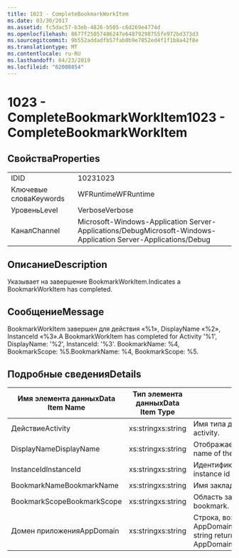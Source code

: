 ```yaml
---
title: 1023 - CompleteBookmarkWorkItem
ms.date: 03/30/2017
ms.assetid: fc5dac57-b3eb-4826-b505-c6d269e4774d
ms.openlocfilehash: 8677f25057486247e64879298755fe972bd373d3
ms.sourcegitcommit: 9b552addadfb57fab0b9e7852ed4f1f1b8a42f8e
ms.translationtype: MT
ms.contentlocale: ru-RU
ms.lasthandoff: 04/23/2019
ms.locfileid: "62008854"
---
```

# <a name="1023---completebookmarkworkitem"></a><span data-ttu-id="158da-102">1023 - CompleteBookmarkWorkItem</span><span class="sxs-lookup"><span data-stu-id="158da-102">1023 - CompleteBookmarkWorkItem</span></span>
## <a name="properties"></a><span data-ttu-id="158da-103">Свойства</span><span class="sxs-lookup"><span data-stu-id="158da-103">Properties</span></span>  
  
|||  
|-|-|  
|<span data-ttu-id="158da-104">ID</span><span class="sxs-lookup"><span data-stu-id="158da-104">ID</span></span>|<span data-ttu-id="158da-105">1023</span><span class="sxs-lookup"><span data-stu-id="158da-105">1023</span></span>|  
|<span data-ttu-id="158da-106">Ключевые слова</span><span class="sxs-lookup"><span data-stu-id="158da-106">Keywords</span></span>|<span data-ttu-id="158da-107">WFRuntime</span><span class="sxs-lookup"><span data-stu-id="158da-107">WFRuntime</span></span>|  
|<span data-ttu-id="158da-108">Уровень</span><span class="sxs-lookup"><span data-stu-id="158da-108">Level</span></span>|<span data-ttu-id="158da-109">Verbose</span><span class="sxs-lookup"><span data-stu-id="158da-109">Verbose</span></span>|  
|<span data-ttu-id="158da-110">Канал</span><span class="sxs-lookup"><span data-stu-id="158da-110">Channel</span></span>|<span data-ttu-id="158da-111">Microsoft-Windows-Application Server-Applications/Debug</span><span class="sxs-lookup"><span data-stu-id="158da-111">Microsoft-Windows-Application Server-Applications/Debug</span></span>|  
  
## <a name="description"></a><span data-ttu-id="158da-112">Описание</span><span class="sxs-lookup"><span data-stu-id="158da-112">Description</span></span>  
 <span data-ttu-id="158da-113">Указывает на завершение BookmarkWorkItem.</span><span class="sxs-lookup"><span data-stu-id="158da-113">Indicates a BookmarkWorkItem has completed.</span></span>  
  
## <a name="message"></a><span data-ttu-id="158da-114">Сообщение</span><span class="sxs-lookup"><span data-stu-id="158da-114">Message</span></span>  
 <span data-ttu-id="158da-115">BookmarkWorkItem завершен для действия «%1», DisplayName «%2», InstanceId «%3».</span><span class="sxs-lookup"><span data-stu-id="158da-115">A BookmarkWorkItem has completed for Activity '%1', DisplayName: '%2', InstanceId: '%3'.</span></span> <span data-ttu-id="158da-116">BookmarkName: %4, BookmarkScope: %5.</span><span class="sxs-lookup"><span data-stu-id="158da-116">BookmarkName: %4, BookmarkScope: %5.</span></span>  
  
## <a name="details"></a><span data-ttu-id="158da-117">Подробные сведения</span><span class="sxs-lookup"><span data-stu-id="158da-117">Details</span></span>  
  
|<span data-ttu-id="158da-118">Имя элемента данных</span><span class="sxs-lookup"><span data-stu-id="158da-118">Data Item Name</span></span>|<span data-ttu-id="158da-119">Тип элемента данных</span><span class="sxs-lookup"><span data-stu-id="158da-119">Data Item Type</span></span>|<span data-ttu-id="158da-120">Описание</span><span class="sxs-lookup"><span data-stu-id="158da-120">Description</span></span>|  
|--------------------|--------------------|-----------------|  
|<span data-ttu-id="158da-121">Действие</span><span class="sxs-lookup"><span data-stu-id="158da-121">Activity</span></span>|<span data-ttu-id="158da-122">xs:string</span><span class="sxs-lookup"><span data-stu-id="158da-122">xs:string</span></span>|<span data-ttu-id="158da-123">Имя типа действия.</span><span class="sxs-lookup"><span data-stu-id="158da-123">The type name of the activity.</span></span>|  
|<span data-ttu-id="158da-124">DisplayName</span><span class="sxs-lookup"><span data-stu-id="158da-124">DisplayName</span></span>|<span data-ttu-id="158da-125">xs:string</span><span class="sxs-lookup"><span data-stu-id="158da-125">xs:string</span></span>|<span data-ttu-id="158da-126">Отображаемое имя действия.</span><span class="sxs-lookup"><span data-stu-id="158da-126">The display name of the activity.</span></span>|  
|<span data-ttu-id="158da-127">InstanceId</span><span class="sxs-lookup"><span data-stu-id="158da-127">InstanceId</span></span>|<span data-ttu-id="158da-128">xs:string</span><span class="sxs-lookup"><span data-stu-id="158da-128">xs:string</span></span>|<span data-ttu-id="158da-129">Идентификатор экземпляра действия.</span><span class="sxs-lookup"><span data-stu-id="158da-129">The instance id of the activity.</span></span>|  
|<span data-ttu-id="158da-130">BookmarkName</span><span class="sxs-lookup"><span data-stu-id="158da-130">BookmarkName</span></span>|<span data-ttu-id="158da-131">xs:string</span><span class="sxs-lookup"><span data-stu-id="158da-131">xs:string</span></span>|<span data-ttu-id="158da-132">Имя закладки.</span><span class="sxs-lookup"><span data-stu-id="158da-132">The name of the bookmark.</span></span>|  
|<span data-ttu-id="158da-133">BookmarkScope</span><span class="sxs-lookup"><span data-stu-id="158da-133">BookmarkScope</span></span>|<span data-ttu-id="158da-134">xs:string</span><span class="sxs-lookup"><span data-stu-id="158da-134">xs:string</span></span>|<span data-ttu-id="158da-135">Область закладки.</span><span class="sxs-lookup"><span data-stu-id="158da-135">The scope of the bookmark.</span></span>|  
|<span data-ttu-id="158da-136">Домен приложения</span><span class="sxs-lookup"><span data-stu-id="158da-136">AppDomain</span></span>|<span data-ttu-id="158da-137">xs:string</span><span class="sxs-lookup"><span data-stu-id="158da-137">xs:string</span></span>|<span data-ttu-id="158da-138">Строка, возвращаемая AppDomain.CurrentDomain.FriendlyName.</span><span class="sxs-lookup"><span data-stu-id="158da-138">The string returned by AppDomain.CurrentDomain.FriendlyName.</span></span>|
